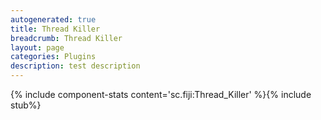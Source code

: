 ```yaml
---
autogenerated: true
title: Thread Killer
breadcrumb: Thread Killer
layout: page
categories: Plugins
description: test description
---
```


{% include component-stats content='sc.fiji:Thread\_Killer' %}{% include stub%}



